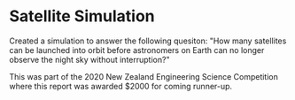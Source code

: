 # Satellite Simulation

Created a simulation to answer the following quesiton: "How many satellites can be launched into orbit before astronomers on Earth can no longer observe the night sky without interruption?"

This was part of the 2020 New Zealand Engineering Science Competition where this report was awarded $2000 for coming runner-up.
